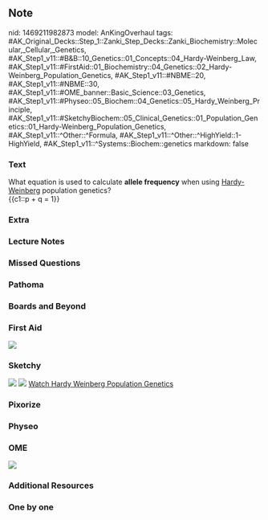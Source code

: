 ## Note
nid: 1469211982873
model: AnKingOverhaul
tags: #AK_Original_Decks::Step_1::Zanki_Step_Decks::Zanki_Biochemistry::Molecular,_Cellular,_Genetics, #AK_Step1_v11::#B&B::10_Genetics::01_Concepts::04_Hardy-Weinberg_Law, #AK_Step1_v11::#FirstAid::01_Biochemistry::04_Genetics::02_Hardy-Weinberg_Population_Genetics, #AK_Step1_v11::#NBME::20, #AK_Step1_v11::#NBME::30, #AK_Step1_v11::#OME_banner::Basic_Science::03_Genetics, #AK_Step1_v11::#Physeo::05_Biochem::04_Genetics::05_Hardy_Weinberg_Principle, #AK_Step1_v11::#SketchyBiochem::05_Clinical_Genetics::01_Population_Genetics::01_Hardy-Weinberg_Population_Genetics, #AK_Step1_v11::^Other::^Formula, #AK_Step1_v11::^Other::^HighYield::1-HighYield, #AK_Step1_v11::^Systems::Biochem::genetics
markdown: false

### Text
<div>
  <div>
    <div>
      What equation is used to calculate <b>allele frequency</b>
      when using <u>Hardy-Weinberg</u> population genetics?
    </div>
    <div>
      <div>
        {{c1::p + q = 1}}
      </div>
    </div>
  </div>
</div>

### Extra


### Lecture Notes


### Missed Questions


### Pathoma


### Boards and Beyond


### First Aid
<img src="tmpU6GqYr.png">

### Sketchy
<img src="Screen%20Shot%202021-01-07%20at%2015.32.52.jpg">
<img src="Screen%20Shot%202021-01-07%20at%2015.33.03.jpg"> <a href=
"https://dashboard.sketchy.com/study/medical/courses/medical-biochemistry/units/medical-biochemistry-clinical-genetics/videos/medical-biochemistry-clinical-genetics-population-genetics-hardy-weinberg-population-genetics?utm_source=anki&utm_medium=partnership&utm_campaign=february_update&utm_content=medical">
Watch Hardy Weinberg Population Genetics</a>

### Pixorize


### Physeo


### OME
<div class="ome-widget">
  <a href="https://onlinemeded.org/spa/genetics?ref=anki"><img src=
  "_OME_AnkiFlashcards_Topic_4.png"></a>
</div>

### Additional Resources


### One by one

